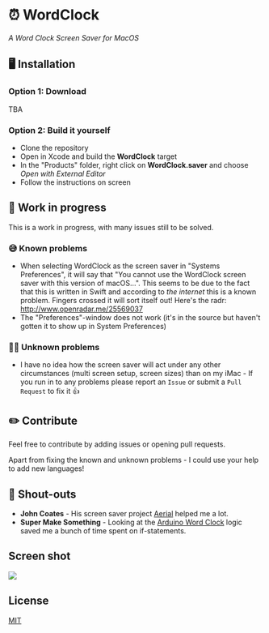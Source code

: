 # ⏰ WordClock

*A Word Clock Screen Saver for MacOS*

## 🖥 Installation

### Option 1: Download

TBA

### Option 2: Build it yourself

* Clone the repository
* Open in Xcode and build the **WordClock** target
* In the "Products" folder, right click on **WordClock.saver** and choose *Open with External Editor*
* Follow the instructions on screen

## 🚨 Work in progress

This is a work in progress, with many issues still to be solved.

### 😅 Known problems

* When selecting WordClock as the screen saver in "Systems Preferences", it will say that "You cannot use the WordClock screen saver with this version of macOS...". This seems to be due to the fact that this is written in Swift and according to *the internet* this is a known problem. Fingers crossed it will sort itself out! Here's the radr: http://www.openradar.me/25569037
* The "Preferences"-window does not work (it's in the source but haven't gotten it to show up in System Preferences)

### 🤷‍♂️ Unknown problems

* I have no idea how the screen saver will act under any other circumstances (multi screen setup, screen sizes) than on my iMac - If you run in to any problems please report an `Issue` or submit a `Pull Request` to fix it 👍

## ✏️ Contribute

Feel free to contribute by adding issues or opening pull requests.

Apart from fixing the known and unknown problems - I could use your help to add new languages!

## 📣 Shout-outs

* **John Coates** - His screen saver project [Aerial](https://github.com/JohnCoates/Aerial) helped me a lot.
* **Super Make Something** - Looking at the [Arduino Word Clock](https://github.com/SuperMakeSomething/arduino-neopixel-word-clock) logic saved me a bunch of time spent on if-statements.

## Screen shot

![](https://github.com/mattiasjahnke/WordClock/blob/master/screenshot.png)

## License

[MIT](https://github.com/mattiasjahnke/WordClock/blob/master/LICENSE)

